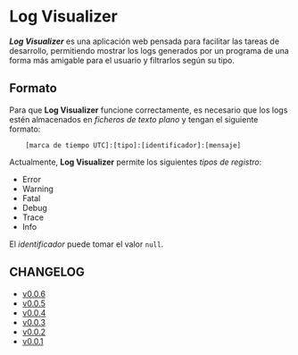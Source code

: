# Log Visualizer

***Log Visualizer*** es una aplicación web pensada para facilitar
las tareas de desarrollo, permitiendo mostrar los logs generados
por un programa de una forma más amigable para el usuario y filtrarlos
según su tipo.

## Formato

Para que **Log Visualizer** funcione correctamente, es necesario que los logs
estén almacenados en *ficheros de texto plano* y tengan el siguiente formato:
```
    [marca de tiempo UTC]:[tipo]:[identificador]:[mensaje]
```
Actualmente, **Log Visualizer** permite los siguientes *tipos de registro*:
 - Error
 - Warning
 - Fatal
 - Debug
 - Trace
 - Info

El *identificador* puede tomar el valor `null`.

## CHANGELOG

 - [v0.0.6](CHANGELOG.md#006-2025-01-29)
 - [v0.0.5](CHANGELOG.md#005-2025-01-29)
 - [v0.0.4](CHANGELOG.md#004-2025-01-23)
 - [v0.0.3](CHANGELOG.md#003-2025-01-18)
 - [v0.0.2](CHANGELOG.md#002-2025-01-17)
 - [v0.0.1](CHANGELOG.md#001-2024-11-24)
